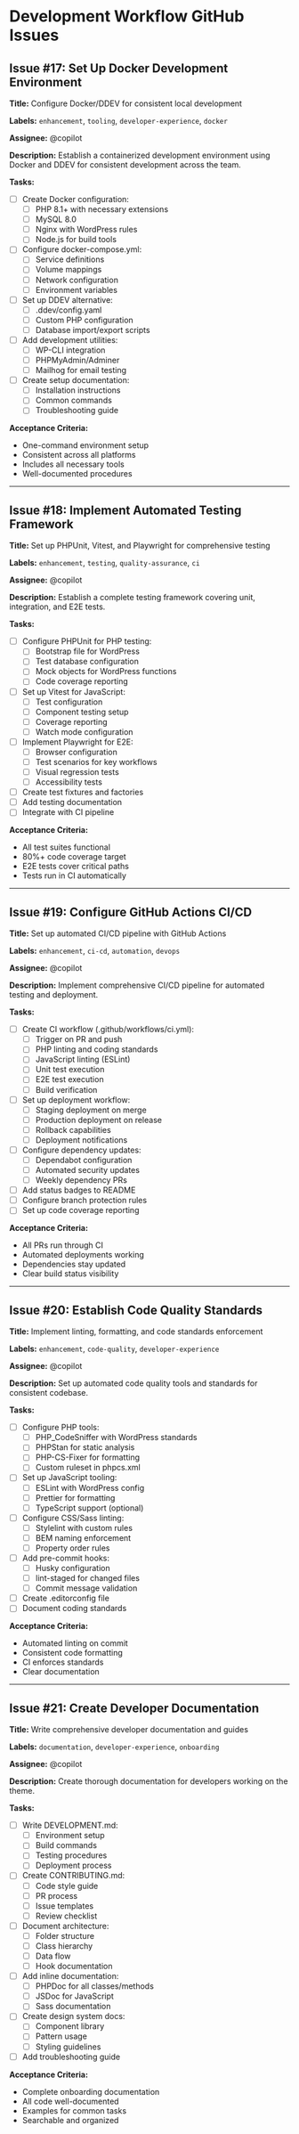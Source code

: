# Development Workflow GitHub Issues

## Issue #17: Set Up Docker Development Environment
**Title:** Configure Docker/DDEV for consistent local development

**Labels:** `enhancement`, `tooling`, `developer-experience`, `docker`

**Assignee:** @copilot

**Description:**
Establish a containerized development environment using Docker and DDEV for consistent development across the team.

**Tasks:**
- [ ] Create Docker configuration:
  - [ ] PHP 8.1+ with necessary extensions
  - [ ] MySQL 8.0
  - [ ] Nginx with WordPress rules
  - [ ] Node.js for build tools
- [ ] Configure docker-compose.yml:
  - [ ] Service definitions
  - [ ] Volume mappings
  - [ ] Network configuration
  - [ ] Environment variables
- [ ] Set up DDEV alternative:
  - [ ] .ddev/config.yaml
  - [ ] Custom PHP configuration
  - [ ] Database import/export scripts
- [ ] Add development utilities:
  - [ ] WP-CLI integration
  - [ ] PHPMyAdmin/Adminer
  - [ ] Mailhog for email testing
- [ ] Create setup documentation:
  - [ ] Installation instructions
  - [ ] Common commands
  - [ ] Troubleshooting guide

**Acceptance Criteria:**
- One-command environment setup
- Consistent across all platforms
- Includes all necessary tools
- Well-documented procedures

---

## Issue #18: Implement Automated Testing Framework
**Title:** Set up PHPUnit, Vitest, and Playwright for comprehensive testing

**Labels:** `enhancement`, `testing`, `quality-assurance`, `ci`

**Assignee:** @copilot

**Description:**
Establish a complete testing framework covering unit, integration, and E2E tests.

**Tasks:**
- [ ] Configure PHPUnit for PHP testing:
  - [ ] Bootstrap file for WordPress
  - [ ] Test database configuration
  - [ ] Mock objects for WordPress functions
  - [ ] Code coverage reporting
- [ ] Set up Vitest for JavaScript:
  - [ ] Test configuration
  - [ ] Component testing setup
  - [ ] Coverage reporting
  - [ ] Watch mode configuration
- [ ] Implement Playwright for E2E:
  - [ ] Browser configuration
  - [ ] Test scenarios for key workflows
  - [ ] Visual regression tests
  - [ ] Accessibility tests
- [ ] Create test fixtures and factories
- [ ] Add testing documentation
- [ ] Integrate with CI pipeline

**Acceptance Criteria:**
- All test suites functional
- 80%+ code coverage target
- E2E tests cover critical paths
- Tests run in CI automatically

---

## Issue #19: Configure GitHub Actions CI/CD
**Title:** Set up automated CI/CD pipeline with GitHub Actions

**Labels:** `enhancement`, `ci-cd`, `automation`, `devops`

**Assignee:** @copilot

**Description:**
Implement comprehensive CI/CD pipeline for automated testing and deployment.

**Tasks:**
- [ ] Create CI workflow (.github/workflows/ci.yml):
  - [ ] Trigger on PR and push
  - [ ] PHP linting and coding standards
  - [ ] JavaScript linting (ESLint)
  - [ ] Unit test execution
  - [ ] E2E test execution
  - [ ] Build verification
- [ ] Set up deployment workflow:
  - [ ] Staging deployment on merge
  - [ ] Production deployment on release
  - [ ] Rollback capabilities
  - [ ] Deployment notifications
- [ ] Configure dependency updates:
  - [ ] Dependabot configuration
  - [ ] Automated security updates
  - [ ] Weekly dependency PRs
- [ ] Add status badges to README
- [ ] Configure branch protection rules
- [ ] Set up code coverage reporting

**Acceptance Criteria:**
- All PRs run through CI
- Automated deployments working
- Dependencies stay updated
- Clear build status visibility

---

## Issue #20: Establish Code Quality Standards
**Title:** Implement linting, formatting, and code standards enforcement

**Labels:** `enhancement`, `code-quality`, `developer-experience`

**Assignee:** @copilot

**Description:**
Set up automated code quality tools and standards for consistent codebase.

**Tasks:**
- [ ] Configure PHP tools:
  - [ ] PHP_CodeSniffer with WordPress standards
  - [ ] PHPStan for static analysis
  - [ ] PHP-CS-Fixer for formatting
  - [ ] Custom ruleset in phpcs.xml
- [ ] Set up JavaScript tooling:
  - [ ] ESLint with WordPress config
  - [ ] Prettier for formatting
  - [ ] TypeScript support (optional)
- [ ] Configure CSS/Sass linting:
  - [ ] Stylelint with custom rules
  - [ ] BEM naming enforcement
  - [ ] Property order rules
- [ ] Add pre-commit hooks:
  - [ ] Husky configuration
  - [ ] lint-staged for changed files
  - [ ] Commit message validation
- [ ] Create .editorconfig file
- [ ] Document coding standards

**Acceptance Criteria:**
- Automated linting on commit
- Consistent code formatting
- CI enforces standards
- Clear documentation

---

## Issue #21: Create Developer Documentation
**Title:** Write comprehensive developer documentation and guides

**Labels:** `documentation`, `developer-experience`, `onboarding`

**Assignee:** @copilot

**Description:**
Create thorough documentation for developers working on the theme.

**Tasks:**
- [ ] Write DEVELOPMENT.md:
  - [ ] Environment setup
  - [ ] Build commands
  - [ ] Testing procedures
  - [ ] Deployment process
- [ ] Create CONTRIBUTING.md:
  - [ ] Code style guide
  - [ ] PR process
  - [ ] Issue templates
  - [ ] Review checklist
- [ ] Document architecture:
  - [ ] Folder structure
  - [ ] Class hierarchy
  - [ ] Data flow
  - [ ] Hook documentation
- [ ] Add inline documentation:
  - [ ] PHPDoc for all classes/methods
  - [ ] JSDoc for JavaScript
  - [ ] Sass documentation
- [ ] Create design system docs:
  - [ ] Component library
  - [ ] Pattern usage
  - [ ] Styling guidelines
- [ ] Add troubleshooting guide

**Acceptance Criteria:**
- Complete onboarding documentation
- All code well-documented
- Examples for common tasks
- Searchable and organized